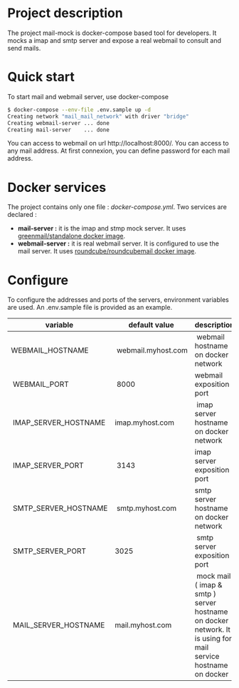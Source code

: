 # Project description 

The project mail-mock is docker-compose based tool for developers. It mocks a imap and smtp server and expose a real webmail to consult and send mails. 

# Quick start

To start mail and webmail server, use docker-compose

```bash
$ docker-compose --env-file .env.sample up -d
Creating network "mail_mail_network" with driver "bridge"
Creating webmail-server ... done
Creating mail-server    ... done

```

You can access to webmail on url http://localhost:8000/. You can access to any mail address. At first connexion, you can define password for each mail address. 

# Docker services

The project contains only one file : *docker-compose.yml*. Two services are declared : 

* **mail-server :** it is the imap and stmp mock server. It uses [greenmail/standalone docker image](https://hub.docker.com/r/greenmail/standalone/). 
* **webmail-server :** it is real webmail server. It is configured to use the mail server. It uses [roundcube/roundcubemail docker image](https://hub.docker.com/r/roundcube/roundcubemail/). 

# Configure 

To configure the addresses and ports of the servers, environment variables are used. An .env.sample file is provided as an example.

| variable | default value | description |
| --- | --- | --- |
| WEBMAIL_HOSTNAME | webmail.myhost.com | webmail hostname on docker network |
| WEBMAIL_PORT | 8000 | webmail exposition port |
| IMAP_SERVER_HOSTNAME |imap.myhost.com | imap server hostname on docker network | 
| IMAP_SERVER_PORT | 3143 | imap server exposition port | 
| SMTP_SERVER_HOSTNAME | smtp.myhost.com | smtp server hostname on docker network | 
| SMTP_SERVER_PORT | 3025 | smtp server exposition port| 
| MAIL_SERVER_HOSTNAME | mail.myhost.com | mock mail ( imap & smtp ) server hostname on docker network. It is using for mail service hostname on docker |




 

